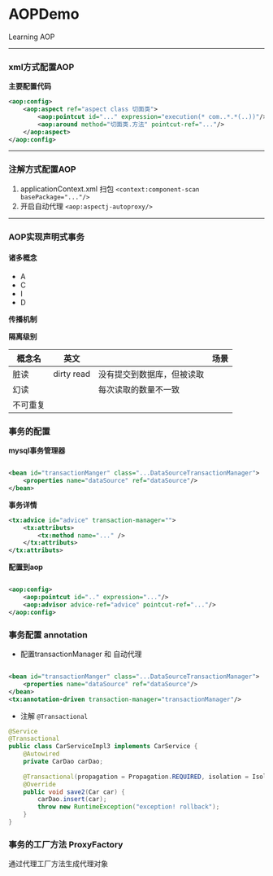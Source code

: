 # AOPDemo
Learning AOP

---

### xml方式配置AOP
**主要配置代码**

```xml
<aop:config> 
    <aop:aspect ref="aspect class 切面类">  
        <aop:pointcut id="..." expression="execution(* com..*.*(..))"/>  
        <aop:around method="切面类.方法" pointcut-ref="..."/>
    </aop:aspect>
</aop:config>
```



---
### 注解方式配置AOP
1. applicationContext.xml 扫包 `<context:component-scan basePackage="..."/>`
2. 开启自动代理 `<aop:aspectj-autoproxy/>`

---

### AOP实现声明式事务
#### 诸多概念
- A 
- C 
- I 
- D  

**传播机制**

**隔离级别**


| 概念名  | 英文         |               | 场景 |
|------|------------|---------------|----|
| 脏读   | dirty read | 没有提交到数据库，但被读取 |    |
| 幻读   |            | 每次读取的数量不一致    |    |
| 不可重复 |            |               |    |


### 事务的配置
**mysql事务管理器**
```xml

<bean id="transactionManger" class="...DataSourceTransactionManager">
    <properties name="dataSource" ref="dataSource"/>
</bean>
```
**事务详情**
```xml
<tx:advice id="advice" transaction-manager="">
    <tx:attributs>
        <tx:method name="..." />
    </tx:attributs>
</tx:attributs>
```

**配置到aop**

```xml

<aop:config>
    <aop:pointcut id=".." expression="..."/>
    <aop:advisor advice-ref="advice" pointcut-ref="..."/>
</aop:config>
```

### 事务配置 annotation
- 配置transactionManager 和 自动代理

```xml

<bean id="transactionManger" class="...DataSourceTransactionManager">
    <properties name="dataSource" ref="dataSource"/>
</bean>
<tx:annotation-driven transaction-manager="transactionManager"/>
```
- 注解  `@Transactional`
```java
@Service
@Transactional
public class CarServiceImpl3 implements CarService {
    @Autowired
    private CarDao carDao;
    
    @Transactional(propagation = Propagation.REQUIRED, isolation = Isolation.DEFAULT, readOnly = false, rollbackForClassName = "java.lang.RunTimeException")
    @Override
    public void save2(Car car) {
        carDao.insert(car);
        throw new RuntimeException("exception! rollback");
    }
}
```


### 事务的工厂方法 ProxyFactory
通过代理工厂方法生成代理对象